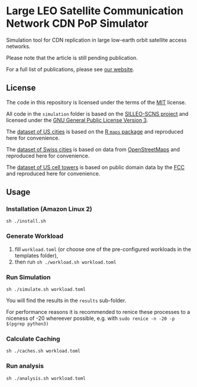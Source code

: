 # Large LEO Satellite Communication Network CDN PoP Simulator

Simulation tool for CDN replication in large low-earth orbit satellite access networks.

Please note that the article is still pending publication.

For a full list of publications, please see [our website](https://www.mcc.tu-berlin.de/menue/forschung/publikationen/parameter/en/).

## License

The code in this repository is licensed under the terms of the [MIT](./LICENSE) license.

All code in the `simulation` folder is based on the [SILLEO-SCNS project](https://github.com/Ben-Kempton/SILLEO-SCNS) and licensed under the [GNU General Public License Version 3](./simulation/LICENSE).

The [dataset of US cities](./data/us_cities.csv) is based on the [R `maps` package](https://github.com/adeckmyn/maps) and reproduced here for convenience.

The [dataset of Swiss cities](./data/swiss_cities.csv) is based on data from [OpenStreetMaps](https://openstreetmaps.org/) and reproduced here for convenience.

The [dataset of US cell towers](./data/us_cell_towers.csv) is based on public domain data by the [FCC](https://hifld-geoplatform.opendata.arcgis.com/datasets/cellular-towers) and reproduced here for convenience.

## Usage

### Installation (Amazon Linux 2)

`sh ./install.sh`

### Generate Workload

1. fill `workload.toml` (or choose one of the pre-configured workloads in the templates folder),
2. then run `sh ./workload.sh workload.toml`

### Run Simulation

`sh ./simulate.sh workload.toml`

You will find the results in the `results` sub-folder.

For performance reasons it is recommended to renice these processes to a niceness of -20 whereever possible, e.g. with `sudo renice -n -20 -p $(pgrep python3)`

### Calculate Caching

`sh ./caches.sh workload.toml`

### Run analysis

`sh ./analysis.sh workload.toml`
